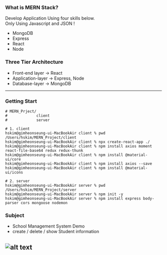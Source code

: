 ### What is MERN Stack?
Develop Application Using four skills below.  
Only Using Javascript and JSON !
- MongoDB
- Express
- React
- Node  
  
  
### Three Tier Architecture
- Front-end layer -> React
- Application-layer -> Express, Node
- Database-layer -> MongoDB
---
  
  
### Getting Start
```
# MERN_Prject/
#             client
#             server

# 1. client
hskim@gimheonseung-ui-MacBookAir client % pwd
/Users/hskim/MERN_Project/client
hskim@gimheonseung-ui-MacBookAir client % npx create-react-app ./
hskim@gimheonseung-ui-MacBookAir client % npm install axios moment react-file-base64 redux redux-thunk
hskim@gimheonseung-ui-MacBookAir client % npm install @material-ui/core
hskim@gimheonseung-ui-MacBookAir client % npm install axios --save
hskim@gimheonseung-ui-MacBookAir client % npm install @material-ui/icons

# 2. server
hskim@gimheonseung-ui-MacBookAir server % pwd
/Users/hskim/MERN_Project/server
hskim@gimheonseung-ui-MacBookAir server % npm init -y
hskim@gimheonseung-ui-MacBookAir server % npm install express body-parser cors mongoose nodemon
```
  
  
### Subject
- School Management System Demo
- create / delete / show Student information  
  
![alt text](https://user-images.githubusercontent.com/74658424/115144435-91ad1280-a087-11eb-84d5-467ed63be6ba.png)
---  

